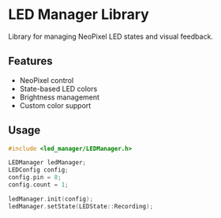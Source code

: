 # LED Manager Library

Library for managing NeoPixel LED states and visual feedback.

## Features

- NeoPixel control
- State-based LED colors
- Brightness management
- Custom color support

## Usage

```cpp
#include <led_manager/LEDManager.h>

LEDManager ledManager;
LEDConfig config;
config.pin = 8;
config.count = 1;

ledManager.init(config);
ledManager.setState(LEDState::Recording);
```
